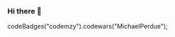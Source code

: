### Hi there 👋
<link rel="stylesheet" href="https://cdn.jsdelivr.net/gh/codemzy/codebadges@1.0.4/dist/codebadges.min.css">
<script src="https://cdn.jsdelivr.net/gh/codemzy/codebadges@1.0.4/dist/codebadges.min.js"></script>
<div class="code-badge freecodecamp"></div>
codeBadges("codemzy").codewars("MichaelPerdue");
<!--
**Michael-Perdue/Michael-Perdue** is a ✨ _special_ ✨ repository because its `README.md` (this file) appears on your GitHub profile.

Here are some ideas to get you started:

- 🔭 I’m currently working on ...
- 🌱 I’m currently learning ...
- 👯 I’m looking to collaborate on ...
- 🤔 I’m looking for help with ...
- 💬 Ask me about ...
- 📫 How to reach me: ...
- 😄 Pronouns: ...
- ⚡ Fun fact: ...
-->
